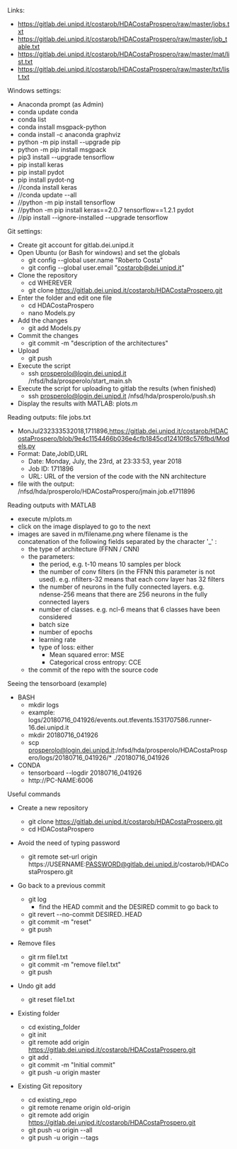 Links:
- https://gitlab.dei.unipd.it/costarob/HDACostaProspero/raw/master/jobs.txt
- https://gitlab.dei.unipd.it/costarob/HDACostaProspero/raw/master/job_table.txt
- https://gitlab.dei.unipd.it/costarob/HDACostaProspero/raw/master/mat/list.txt
- https://gitlab.dei.unipd.it/costarob/HDACostaProspero/raw/master/txt/list.txt

Windows settings:
- Anaconda prompt (as Admin)
- conda update conda
- conda list
- conda install msgpack-python
- conda install -c anaconda graphviz
- python -m pip install --upgrade pip
- python -m pip install msgpack
- pip3 install --upgrade tensorflow
- pip install keras
- pip install pydot
- pip install pydot-ng
- //conda install keras
- //conda update --all
- //python -m pip install tensorflow
- //python -m pip install keras==2.0.7 tensorflow==1.2.1 pydot
- //pip install --ignore-installed --upgrade tensorflow 

Git settings:
- Create git account for gitlab.dei.unipd.it 
- Open Ubuntu (or Bash for windows) and set the globals
	- git config --global user.name "Roberto Costa"
	- git config --global user.email "costarob@dei.unipd.it"
- Clone the repository
	- cd WHEREVER
	- git clone https://gitlab.dei.unipd.it/costarob/HDACostaProspero.git
- Enter the folder and edit one file
	- cd HDACostaProspero
	- nano Models.py
- Add the changes
	- git add Models.py
- Commit the changes
	- git commit -m "description of the architectures"
- Upload
	- git push
- Execute the script
	- ssh prosperolo@login.dei.unipd.it /nfsd/hda/prosperolo/start_main.sh
- Execute the script for uploading to gitlab the results (when finished)
	- ssh prosperolo@login.dei.unipd.it /nfsd/hda/prosperolo/push.sh
- Display the results with MATLAB: plots.m

Reading outputs: file jobs.txt
- MonJul232333532018,1711896,https://gitlab.dei.unipd.it/costarob/HDACostaProspero/blob/9e4c1154466b036e4cfb1845cd12410f8c576fbd/Models.py 
- Format: Date,JobID,URL
    - Date: Monday, July, the 23rd, at 23:33:53, year 2018
    - Job ID: 1711896
    - URL: URL of the version of the code with the NN architecture
- file with the output: /nfsd/hda/prosperolo/HDACostaProspero/jmain.job.e1711896

Reading outputs with MATLAB
- execute m/plots.m
- click on the image displayed to go to the next
- images are saved in m/filename.png
    where filename is the concatenation of the following fields separated by the character '_' :
    - the type of architecture (FFNN / CNN)
    - the parameters:
        - the period, e.g. t-10 means 10 samples per block
        - the number of conv filters (in the FFNN this parameter is not used).
        e.g. nfilters-32 means that each conv layer has 32 filters
        - the number of neurons in the fully connected layers.
        e.g. ndense-256 means that there are 256 neurons in the fully connected layers
        - number of classes.
        e.g. ncl-6 means that 6 classes have been considered
        - batch size
        - number of epochs
        - learning rate
        - type of loss: either
            - Mean squared error: MSE
            - Categorical cross entropy: CCE
    - the commit of the repo with the source code

Seeing the tensorboard (example)
- BASH
	- mkdir logs
	- example: logs/20180716_041926/events.out.tfevents.1531707586.runner-16.dei.unipd.it
	- mkdir 20180716_041926
	- scp prosperolo@login.dei.unipd.it:/nfsd/hda/prosperolo/HDACostaProspero/logs/20180716_041926/* ./20180716_041926
- CONDA
	- tensorboard --logdir 20180716_041926
	- http://PC-NAME:6006

Useful commands
- Create a new repository
	- git clone https://gitlab.dei.unipd.it/costarob/HDACostaProspero.git
	- cd HDACostaProspero
- Avoid the need of typing password
	- git remote set-url origin https://USERNAME:PASSWORD@gitlab.dei.unipd.it/costarob/HDACostaProspero.git
- Go back to a previous commit
    - git log
        - find the HEAD commit and the DESIRED commit to go back to
    - git revert --no-commit DESIRED..HEAD
    - git commit -m "reset"
    - git push
    
- Remove files
	- git rm file1.txt
	- git commit -m "remove file1.txt"
	- git push

- Undo git add
	- git reset file1.txt
- Existing folder
	- cd existing_folder
	- git init
	- git remote add origin https://gitlab.dei.unipd.it/costarob/HDACostaProspero.git
	- git add .
	- git commit -m "Initial commit"
	- git push -u origin master

- Existing Git repository
	- cd existing_repo
	- git remote rename origin old-origin
	- git remote add origin https://gitlab.dei.unipd.it/costarob/HDACostaProspero.git
	- git push -u origin --all
	- git push -u origin --tags
